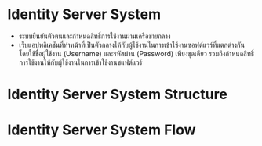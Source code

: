 # Identity Server System 
- ระบบยืนยันตัวตนและกำหนดสิทธิ์การใช้งานผ่านเครือข่ายกลาง
- เว็บแอปพลิเคชันที่ทําหน้าที่เป็นตัวกลางให้กับผู้ใช้งานในการเข้าใช้งานซอฟต์แวร์ที่แตกต่างกัน โดยใช้ชื่อผู้ใช้งาน (Username) และรหัสผ่าน (Password) เพียงชุดเดียว รวมถึงกําหนดสิทธิ์การใช้งานให้กับผู้ใช้งานในการเข้าใช้งานซแฟต์แวร์
  
# Identity Server System Structure

# Identity Server System Flow
